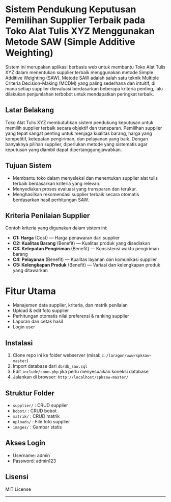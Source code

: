 # Sistem Pendukung Keputusan Pemilihan Supplier Terbaik pada Toko Alat Tulis XYZ Menggunakan Metode SAW (Simple Additive Weighting)

Sistem ini merupakan aplikasi berbasis web untuk membantu Toko Alat Tulis XYZ dalam menentukan supplier terbaik menggunakan metode Simple Additive Weighting (SAW). Metode SAW adalah salah satu teknik Multiple Criteria Decision-Making (MCDM) yang paling sederhana dan intuitif, di mana setiap supplier dievaluasi berdasarkan beberapa kriteria penting, lalu dilakukan penjumlahan terbobot untuk mendapatkan peringkat terbaik.

## Latar Belakang

Toko Alat Tulis XYZ membutuhkan sistem pendukung keputusan untuk memilih supplier terbaik secara objektif dan transparan. Pemilihan supplier yang tepat sangat penting untuk menjaga kualitas barang, harga yang kompetitif, ketepatan pengiriman, dan pelayanan yang baik. Dengan banyaknya pilihan supplier, diperlukan metode yang sistematis agar keputusan yang diambil dapat dipertanggungjawabkan.

## Tujuan Sistem

- Membantu toko dalam menyeleksi dan menentukan supplier alat tulis terbaik berdasarkan kriteria yang relevan.
- Menyediakan proses evaluasi yang transparan dan terukur.
- Menghasilkan rekomendasi supplier terbaik secara otomatis berdasarkan hasil perhitungan SAW.

## Kriteria Penilaian Supplier

Contoh kriteria yang digunakan dalam sistem ini:

- **C1: Harga** (Cost) — Harga penawaran dari supplier
- **C2: Kualitas Barang** (Benefit) — Kualitas produk yang disediakan
- **C3: Ketepatan Pengiriman** (Benefit) — Konsistensi waktu pengiriman barang
- **C4: Pelayanan** (Benefit) — Kualitas layanan dan komunikasi supplier
- **C5: Kelengkapan Produk** (Benefit) — Variasi dan kelengkapan produk yang ditawarkan

# Fitur Utama
- Manajemen data supplier, kriteria, dan matrik penilaian
- Upload & edit foto supplier
- Perhitungan otomatis nilai preferensi & ranking supplier
- Laporan dan cetak hasil
- Login user

## Instalasi
1. Clone repo ini ke folder webserver (misal: `c:/laragon/www/spksaw-master`)
2. Import database dari `db/db_saw.sql`
3. Edit `include/conn.php` jika perlu menyesuaikan koneksi database
4. Jalankan di browser: `http://localhost/spksaw-master/`

## Struktur Folder
- `supplier/` : CRUD supplier
- `bobot/` : CRUD bobot
- `matrik/` : CRUD matrik
- `uploads/` : File foto supplier
- `images/` : Gambar statis

## Akses Login
- Username: admin
- Password: admin123

## Lisensi
MIT License

---